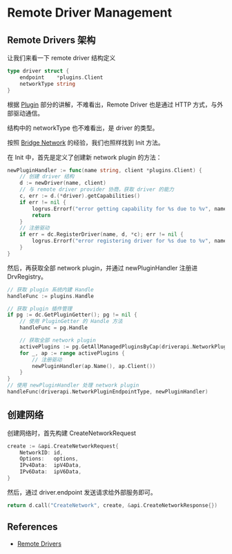 # Remote Driver Management

## Remote Drivers 架构

让我们来看一下 remote driver 结构定义

```go
type driver struct {
	endpoint    *plugins.Client
	networkType string
}
```

根据 [Plugin](../plugin.md) 部分的讲解，不难看出，Remote Driver 也是通过 HTTP 方式，与外部驱动通信。

结构中的 networkType 也不难看出，是 driver 的类型。

按照 [Bridge Network](./bridge.md) 的经验，我们也照样找到 Init 方法。

在 Init 中，首先是定义了创建新 network plugin 的方法：

```go
newPluginHandler := func(name string, client *plugins.Client) {
	// 创建 driver 结构
	d := newDriver(name, client)
	// 与 remote driver provider 协商，获取 driver 的能力
	c, err := d.(*driver).getCapabilities()
	if err != nil {
		logrus.Errorf("error getting capability for %s due to %v", name, err)
		return
	}
	// 注册驱动
	if err = dc.RegisterDriver(name, d, *c); err != nil {
		logrus.Errorf("error registering driver for %s due to %v", name, err)
	}
}
```

然后，再获取全部 network plugin，并通过 newPluginHandler 注册进 DrvRegistry。

```go
// 获取 plugin 系统内建 Handle
handleFunc := plugins.Handle

// 获取 plugin 插件管理
if pg := dc.GetPluginGetter(); pg != nil {
	// 使用 PluginGetter 的 Handle 方法
	handleFunc = pg.Handle

	// 获取全部 network plugin
	activePlugins := pg.GetAllManagedPluginsByCap(driverapi.NetworkPluginEndpointType)
	for _, ap := range activePlugins {
		// 注册驱动
		newPluginHandler(ap.Name(), ap.Client())
	}
}
// 使用 newPluginHandler 处理 network plugin
handleFunc(driverapi.NetworkPluginEndpointType, newPluginHandler)
```

## 创建网络

创建网络时，首先构建 CreateNetworkRequest

```go
create := &api.CreateNetworkRequest{
	NetworkID: id,
	Options:   options,
	IPv4Data:  ipV4Data,
	IPv6Data:  ipV6Data,
}
```

然后，通过 driver.endpoint 发送请求给外部服务即可。

```go
return d.call("CreateNetwork", create, &api.CreateNetworkResponse{})
```

## References

- [Remote Drivers](https://github.com/docker/libnetwork/blob/master/docs/remote.md)
